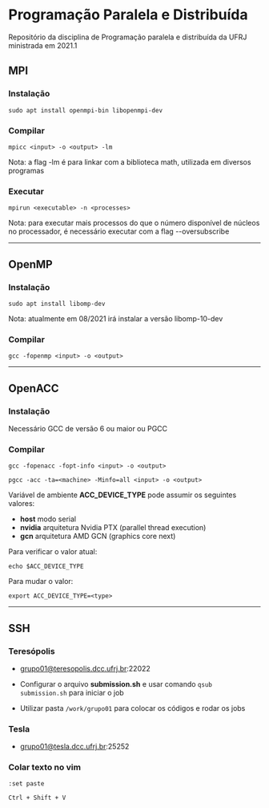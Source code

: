 # Programação Paralela e Distribuída

Repositório da disciplina de Programação paralela e distribuída da UFRJ ministrada em 2021.1

## MPI

### Instalação

`sudo apt install openmpi-bin libopenmpi-dev`

### Compilar

`mpicc <input> -o <output> -lm`

Nota: a flag -lm é para linkar com a biblioteca math, utilizada em diversos programas

### Executar

`mpirun <executable> -n <processes>`

Nota: para executar mais processos do que o número disponível de núcleos no processador, é necessário executar com a flag --oversubscribe

---

## OpenMP

### Instalação

`sudo apt install libomp-dev`

Nota: atualmente em 08/2021 irá instalar a versão libomp-10-dev

### Compilar

`gcc -fopenmp <input> -o <output>`

---

## OpenACC

### Instalação

Necessário GCC de versão 6 ou maior ou PGCC

### Compilar

`gcc -fopenacc -fopt-info <input> -o <output>`

`pgcc -acc -ta=<machine> -Minfo=all <input> -o <output>`

Variável de ambiente **ACC_DEVICE_TYPE** pode assumir os seguintes valores:

- **host** modo serial
- **nvidia** arquitetura Nvidia PTX (parallel thread execution)
- **gcn** arquitetura AMD GCN (graphics core next)

Para verificar o valor atual:

`echo $ACC_DEVICE_TYPE`

Para mudar o valor:

`export ACC_DEVICE_TYPE=<type>`

---

## SSH

### Teresópolis

- grupo01@teresopolis.dcc.ufrj.br:22022

- Configurar o arquivo **submission.sh** e usar comando `qsub submission.sh` para iniciar o job

- Utilizar pasta `/work/grupo01` para colocar os códigos e rodar os jobs

### Tesla

- grupo01@tesla.dcc.ufrj.br:25252

### Colar texto no vim

`:set paste`

`Ctrl + Shift + V`